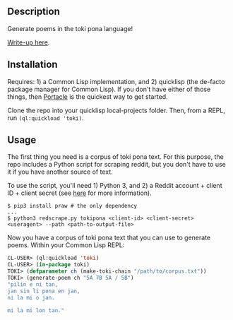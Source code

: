 ## Description
Generate poems in the toki pona language!

[Write-up here](https://kevingal.com/blog/toki-poetry.html).

## Installation
Requires: 1) a Common Lisp implementation, and 2) quicklisp (the de-facto package manager for Common Lisp). If you don't have either of those things, then [Portacle](https://portacle.github.io/) is the quickest way to get started.

Clone the repo into your quicklisp local-projects folder. Then, from a REPL, run `(ql:quickload 'toki)`.

## Usage
The first thing you need is a corpus of toki pona text. For this purpose, the repo includes a Python script for scraping reddit, but you don't have to use it if you have another source of text.

To use the script, you'll need 1) Python 3, and 2) a Reddit account + client ID + client secret (see [here](https://praw.readthedocs.io/en/latest/getting_started/quick_start.html) for more information).

```
$ pip3 install praw # the only dependency
...
$ python3 redscrape.py tokipona <client-id> <client-secret> <useragent> --path <path-to-output-file>
```

Now you have a corpus of toki pona text that you can use to generate poems. Within your Common Lisp REPL:

```lisp
CL-USER> (ql:quickload 'toki)
CL-USER> (in-package toki)
TOKI> (defparameter ch (make-toki-chain "/path/to/corpus.txt"))
TOKI> (generate-poem ch "5A 7B 5A / 5B")
"pilin e ni tan,
jan sin li pona en jan,
ni la mi o jan.

mi la mi lon tan."
```
